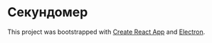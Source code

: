 # Секундомер

This project was bootstrapped with [Create React App](https://github.com/facebook/create-react-app) and [Electron](https://www.electronjs.org/).
